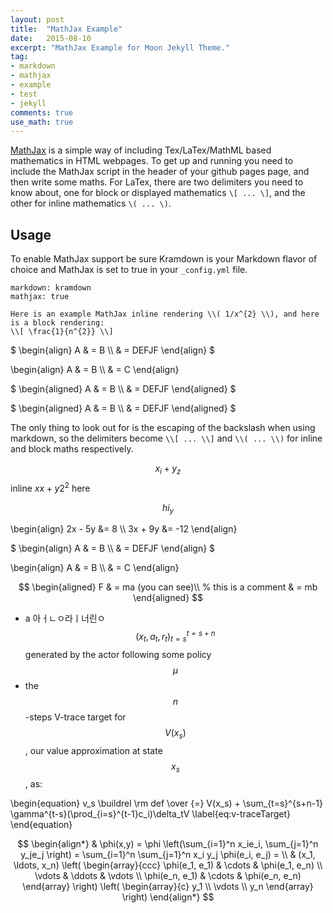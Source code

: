```yaml
---
layout: post
title:  "MathJax Example"
date:   2015-08-10
excerpt: "MathJax Example for Moon Jekyll Theme."
tag:
- markdown 
- mathjax
- example
- test
- jekyll
comments: true
use_math: true
---
```


[MathJax](http://www.mathjax.org/) is a simple way of including Tex/LaTex/MathML based mathematics in HTML webpages. To get up and running you need to include the MathJax script in the header of your github pages page, and then write some maths. For LaTex, there are two delimiters you need to know about, one for block or displayed mathematics `\[ ... \]`, and the other for inline mathematics `\( ... \)`.

## Usage

To enable MathJax support be sure Kramdown is your Markdown flavor of choice and MathJax is set to true in your `_config.yml` file.

~~~
markdown: kramdown
mathjax: true
~~~

~~~
Here is an example MathJax inline rendering \\( 1/x^{2} \\), and here is a block rendering: 
\\[ \frac{1}{n^{2}} \\]
~~~

$
\begin{align} A & = B \\\\ & = DEFJF \end{align}
$

\begin{align} A & = B \\\\ & = C \end{align}

$
\begin{aligned} 
A & = B \\\\
  & = DEFJF 
\end{aligned}
$


$
\begin{aligned} 
A & = B \\\\ 
  & = DEFJF 
\end{aligned}
$

The only thing to look out for is the escaping of the backslash when using markdown, so the delimiters become `\\[ ... \\]` and `\\( ... \\)` for inline and block maths respectively.
    
$$x_i + y_z$$
inline $xx+y2^2$ here




$$ hi_y $$


\begin{align} 2x - 5y &= 8 \\\\ 3x + 9y &= -12 \end{align}

$
\begin{align} A & = B \\\\ & = DEFJF \end{align}
$

\begin{align} A & = B \\\\ & = C \end{align}

$$
\begin{aligned}
    F & = ma  (you can see)\\ % this is a comment 
    & = mb
\end{aligned}
$$

* a 아ㅓㄴㅇ라ㅣ너린ㅇ $$(x_t , a_t , r_t )_{t=s}^{t=s+n}$$ generated by the actor following some policy $$μ$$
* the $$n$$-steps V-trace target for $$V(x_s)$$, our value approximation at state $$x_s$$, as:

\begin{equation}
    v_s \buildrel \rm def \over {=}  V(x_s) + \sum_{t=s}^{s+n-1} \gamma^{t-s}(\prod_{i=s}^{t-1}c_i)\delta_tV
    \label{eq:v-traceTarget}
\end{equation}


$$
\begin{align*}
  & \phi(x,y) = \phi \left(\sum_{i=1}^n x_ie_i, \sum_{j=1}^n y_je_j \right)
  = \sum_{i=1}^n \sum_{j=1}^n x_i y_j \phi(e_i, e_j) = \\
  & (x_1, \ldots, x_n) \left( \begin{array}{ccc}
      \phi(e_1, e_1) & \cdots & \phi(e_1, e_n) \\
      \vdots & \ddots & \vdots \\
      \phi(e_n, e_1) & \cdots & \phi(e_n, e_n)
    \end{array} \right)
  \left( \begin{array}{c}
      y_1 \\
      \vdots \\
      y_n
    \end{array} \right)
\end{align*}
$$
